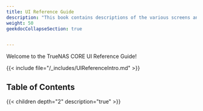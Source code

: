 ```yaml
---
title: UI Reference Guide
description: "This book contains descriptions of the various screens and fields available in the TrueNAS User Interface."
weight: 50
geekdocCollapseSection: true


---
```


Welcome to the TrueNAS CORE UI Reference Guide!

{{< include file="/_includes/UIReferenceIntro.md" >}}

## Table of Contents

{{< children depth="2" description="true" >}}
